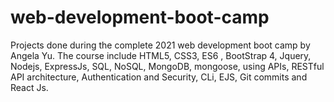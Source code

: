# web-development-boot-camp
Projects done during the complete 2021 web development boot camp by Angela Yu. The course include HTML5, CSS3, ES6 , BootStrap 4, Jquery, Nodejs, ExpressJs, SQL, NoSQL, MongoDB, mongoose, using APIs, RESTful API architecture, Authentication and Security,  CLi, EJS, Git commits and React Js.
